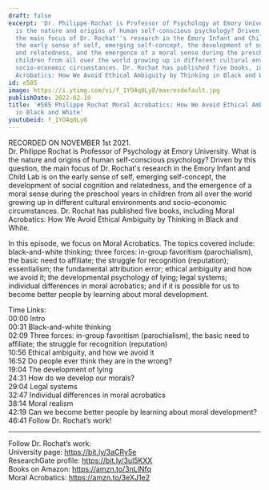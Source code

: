 ```yaml
---
draft: false
excerpt: 'Dr. Philippe Rochat is Professor of Psychology at Emory University. What
  is the nature and origins of human self-conscious psychology? Driven by this question,
  the main focus of Dr. Rochat''s research in the Emory Infant and Child Lab is on
  the early sense of self, emerging self-concept, the development of social cognition
  and relatedness, and the emergence of a moral sense during the preschool years in
  children from all over the world growing up in different cultural environments and
  socio-economic circumstances. Dr. Rochat has published five books, including Moral
  Acrobatics: How We Avoid Ethical Ambiguity by Thinking in Black and White.'
id: e585
image: https://i.ytimg.com/vi/f_1YO4q0Ly8/maxresdefault.jpg
publishDate: 2022-02-10
title: '#585 Philippe Rochat Moral Acrobatics: How We Avoid Ethical Ambiguity by Thinking
  in Black and White'
youtubeid: f_1YO4q0Ly8
---
```

RECORDED ON NOVEMBER 1st 2021.  
Dr. Philippe Rochat is Professor of Psychology at Emory University. What is the nature and origins of human self-conscious psychology? Driven by this question, the main focus of Dr. Rochat's research in the Emory Infant and Child Lab is on the early sense of self, emerging self-concept, the development of social cognition and relatedness, and the emergence of a moral sense during the preschool years in children from all over the world growing up in different cultural environments and socio-economic circumstances. Dr. Rochat has published five books, including Moral Acrobatics: How We Avoid Ethical Ambiguity by Thinking in Black and White.

In this episode, we focus on Moral Acrobatics. The topics covered include: black-and-white thinking; three forces: in-group favoritism (parochialism), the basic need to affiliate; the struggle for recognition (reputation); essentialism; the fundamental attribution error; ethical ambiguity and how we avoid it; the developmental psychology of lying; legal systems; individual differences in moral acrobatics; and if it is possible for us to become better people by learning about moral development.

Time Links:  
00:00 Intro  
00:31  Black-and-white thinking  
02:09  Three forces: in-group favoritism (parochialism), the basic need to affiliate; the struggle for recognition (reputation)  
10:56  Ethical ambiguity, and how we avoid it  
16:52  Do people ever think they are in the wrong?  
19:04  The development of lying  
24:31  How do we develop our morals?  
29:04  Legal systems  
32:47  Individual differences in moral acrobatics  
38:14  Moral realism  
42:19  Can we become better people by learning about moral development?  
46:41  Follow Dr. Rochat’s work!

---

Follow Dr. Rochat’s work:  
University page: https://bit.ly/3aCRy5e  
ResearchGate profile: https://bit.ly/3ul5KXX  
Books on Amazon: https://amzn.to/3nLlNfq  
Moral Acrobatics: https://amzn.to/3eXJ1e2
